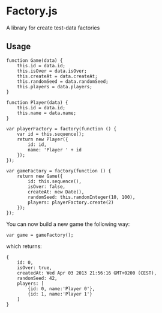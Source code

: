 # Factory.js

A library for create test-data factories

## Usage

    function Game(data) {
        this.id = data.id;
        this.isOver = data.isOver; 
        this.createAt = data.createAt; 
        this.randomSeed = data.randomSeed; 
        this.players = data.players; 
    }

    function Player(data) {
        this.id = data.id; 
        this.name = data.name; 
    }

    var playerFactory = factory(function () {
        var id = this.sequence();
        return new Player({
            id: id,
            name: 'Player ' + id
        });
    });

    var gameFactory = factory(function () {
        return new Game({
            id: this.sequence(),
            isOver: false,
            createAt: new Date(),
            randomSeed: this.randomInteger(10, 100),
            players: playerFactory.create(2)
        });
    });

You can now build a new game the following way:

    var game = gameFactory();
  
which returns:

    {
        id: 0,
        isOver: true,
        createdAt: Wed Apr 03 2013 21:56:16 GMT+0200 (CEST),
        randomSeed: 42,
        players: [
            {id: 0, name:'Player 0'},
            {id: 1, name:'Player 1'}
        ]
    }
